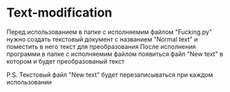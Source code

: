 # Text-modification

Перед использованием в папке с исполняемим файлом "Fucking.py" нужно создать текстовый документ с названием "Normal text" и поместить в него текст для преобразования 
После исполнения программи в папке с исполняемим файлом появиться файл "New text" в котором и будет преобразованый текст 

P.S. Текстовый файл "New text" будет перезаписываться при каждом использовании 
